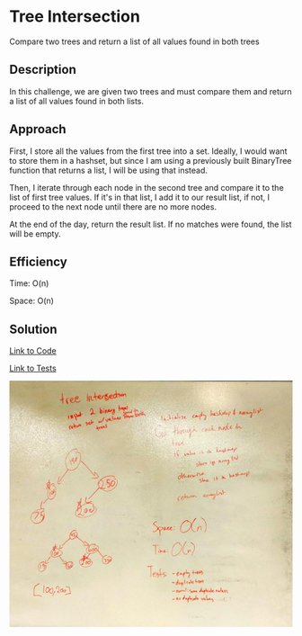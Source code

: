 # Tree Intersection

Compare two trees and return a list of all values found in both trees

## Description

In this challenge, we are given two trees and must compare them and return a list of all values found in both lists. 

## Approach

First, I store all the values from the first tree into a set. Ideally, I would want to store them in a hashset, but 
since I am using a previously built BinaryTree function that returns a list, I will be using that instead. 

Then, I iterate through each node in the second tree and compare it to the list of first tree values. If it's in that
 list, I add it to our result list, if not, I proceed to the next node until there are no more nodes. 
 
At the end of the day, return the result list. If no matches were found, the list will be empty.

## Efficiency

Time: O(n)

Space: O(n)

## Solution

[Link to Code](../code401Challenges/src/main/java/treeIntersection/TreeIntersection.java)

[Link to Tests](../code401Challenges/src/main/java/treeIntersection/TreeIntersection.java)

![Whiteboard Solution](./assets/TreeIntersection_Whiteboard.jpg)